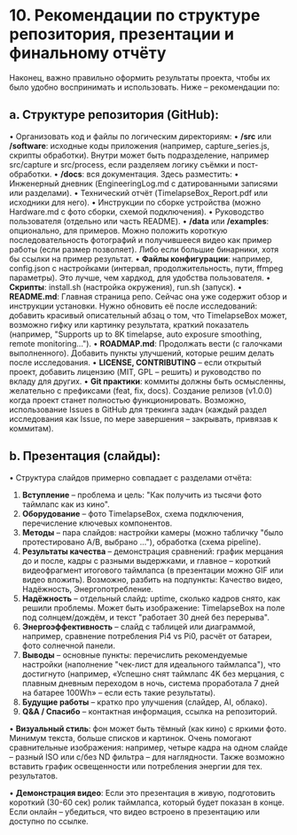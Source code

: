 # 10. Рекомендации по структуре репозитория, презентации и финальному отчёту

Наконец, важно правильно оформить результаты проекта, чтобы их было удобно воспринимать и использовать. Ниже – рекомендации по:

## a. Структуре репозитория (GitHub):
• Организовать код и файлы по логическим директориям:
  • **/src** или **/software**: исходные коды приложения (например, capture_series.js, скрипты обработки). Внутри может быть подразделение, например src/capture и src/process, если разделяем логику съёмки и пост-обработки.
  • **/docs**: вся документация. Здесь разместить:
    • Инженерный дневник (EngineeringLog.md с датированными записями или разделами).
    • Технический отчёт (TimelapseBox_Report.pdf или исходники для него).
    • Инструкции по сборке устройства (можно Hardware.md с фото сборки, схемой подключения).
    • Руководство пользователя (отдельно или часть README).
  • **/data** или **/examples**: опционально, для примеров. Можно положить короткую последовательность фотографий и получившееся видео как пример работы (если размер позволяет). Либо если большие бинарники, хотя бы ссылки на пример результат.
  • **Файлы конфигурации**: например, config.json с настройками (интервал, продолжительность, пути, ffmpeg параметры). Это лучше, чем хардкод, для удобства пользователя.
  • **Скрипты**: install.sh (настройка окружения), run.sh (запуск).
  • **README.md**: Главная страница репо. Сейчас она уже содержит обзор и инструкции установки. Нужно обновить её после исследований: добавить красивый описательный абзац о том, что TimelapseBox может, возможно гифку или картинку результата, краткий показатель (например, "Supports up to 8K timelapse, auto exposure smoothing, remote monitoring…").
  • **ROADMAP.md**: Продолжать вести (с галочками выполненного). Добавить пункты улучшений, которые решим делать после исследования.
  • **LICENSE, CONTRIBUTING** – если открытый проект, добавить лицензию (MIT, GPL – решить) и руководство по вкладу для других.
  • **Git практики**: коммиты должны быть осмысленны, желательно с префиксами (feat, fix, docs). Создание релизов (v1.0.0) когда проект станет полностью функционировать. Возможно, использование Issues в GitHub для трекинга задач (каждый раздел исследования как Issue, по мере завершения – закрывать, привязав к коммитам).

## b. Презентация (слайды):
• Структура слайдов примерно совпадает с разделами отчёта:
  1. **Вступление** – проблема и цель: "Как получить из тысячи фото таймлапс как из кино".
  2. **Оборудование** – фото TimelapseBox, схема подключения, перечисление ключевых компонентов.
  3. **Методы** – пара слайдов: настройки камеры (можно табличку "было протестировано A/B, выбрано …"), обработка (схема pipeline).
  4. **Результаты качества** – демонстрация сравнений: график мерцания до и после, кадры с разными выдержками, и главное – короткий видеофрагмент итогового таймлапса (в презентации можно GIF или видео вложить). Возможно, разбить на подпункты: Качество видео, Надёжность, Энергопотребление.
  5. **Надёжность** – отдельный слайд: uptime, сколько кадров снято, как решили проблемы. Может быть изображение: TimelapseBox на поле под солнцем/дождём, и текст "работает 30 дней без перерыва".
  6. **Энергоэффективность** – слайд с таблицей или диаграммой, например, сравнение потребления Pi4 vs Pi0, расчёт от батареи, фото солнечной панели.
  7. **Выводы** – основные пункты: перечислить рекомендуемые настройки (наполнение "чек-лист для идеального таймлапса"), что достигнуто (например, «Успешно снят таймлапс 4K без мерцания, с плавным дневным переходом в ночь, система проработала 7 дней на батарее 100Wh» – если есть такие результаты).
  8. **Будущие работы** – кратко про улучшения (слайдер, AI, облако).
  9. **Q&A / Спасибо** – контактная информация, ссылка на репозиторий.

• **Визуальный стиль**: фон может быть тёмный (как кино) с яркими фото. Минимум текста, больше списков и картинок. Очень помогают сравнительные изображения: например, четыре кадра на одном слайде – разный ISO или с/без ND фильтра – для наглядности. Также возможно вставить график освещенности или потребления энергии для тех. результатов.

• **Демонстрация видео**: Если это презентация в живую, подготовить короткий (30-60 сек) ролик таймлапса, который будет показан в конце. Если онлайн – убедиться, что видео встроено в презентацию или доступно по ссылке.